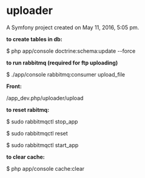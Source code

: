 uploader
========

<p>A Symfony project created on May 11, 2016, 5:05 pm.</p>

<b>to create tables in db:</b>
<p>$ php app/console doctrine:schema:update --force</p>

<b>to run rabbitmq (required for ftp uploading)</b>
<p>$ ./app/console rabbitmq:consumer upload_file</p>

<p><b>Front:</b></p>
<p>/app_dev.php/uploader/upload</p>

<b>to reset rabitmq:</b>

<p>$ sudo rabbitmqctl stop_app</p>
<p>$ sudo rabbitmqctl reset</p>
<p>$ sudo rabbitmqctl start_app</p>

<b>to clear cache:</b>

<p>$ php app/console cache:clear</p>